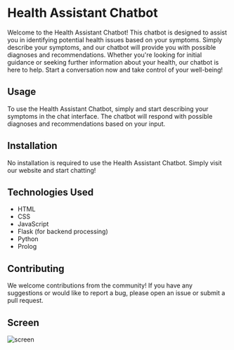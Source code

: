 # Health Assistant Chatbot

Welcome to the Health Assistant Chatbot! This chatbot is designed to assist you in identifying potential health issues based on your symptoms. Simply describe your symptoms, and our chatbot will provide you with possible diagnoses and recommendations. Whether you're looking for initial guidance or seeking further information about your health, our chatbot is here to help. Start a conversation now and take control of your well-being!

## Usage

To use the Health Assistant Chatbot, simply and start describing your symptoms in the chat interface. The chatbot will respond with possible diagnoses and recommendations based on your input.

## Installation

No installation is required to use the Health Assistant Chatbot. Simply visit our website and start chatting!

## Technologies Used

- HTML
- CSS
- JavaScript
- Flask (for backend processing)
- Python
- Prolog
## Contributing

We welcome contributions from the community! If you have any suggestions or would like to report a bug, please open an issue or submit a pull request.
## Screen
![screen](https://github.com/IkhlasQass19/Health-Assistant-Chatbot/assets/129891260/e8e37bb1-9915-43b8-ac1b-06379816a0bb)
